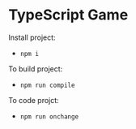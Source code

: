 # TypeScript Game

Install project: 
* `npm i`

To build project:
* `npm run compile`

To code projct: 
* `npm run onchange`